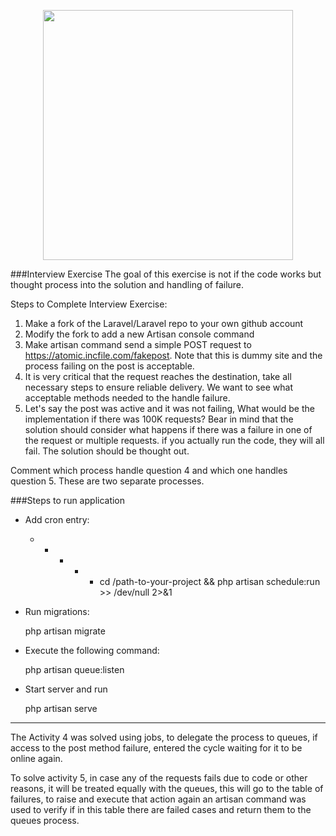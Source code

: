 <p align="center"><img src="https://res.cloudinary.com/dtfbvvkyp/image/upload/v1566331377/laravel-logolockup-cmyk-red.svg" width="400"></p>

###Interview Exercise
The goal of this exercise is not if the code works but thought process into the solution and handling of failure.   

Steps to Complete Interview Exercise:
1. Make a fork of the Laravel/Laravel repo to your own github account
2. Modify the fork to add a new Artisan console command
3. Make artisan command send a simple POST request to https://atomic.incfile.com/fakepost. Note that this is dummy site and the process failing on the post is acceptable.
4. It is very critical that the request reaches the destination, take all necessary steps to ensure reliable delivery. We want to see what acceptable methods needed to the handle failure.
5. Let's say the post was active and it was not failing, What would be the implementation if there was 100K requests? Bear in mind that the solution should consider what happens if there was a failure in one of the request or multiple requests. if you actually run the code, they will all fail. The solution should be thought out.

Comment which process handle question 4 and which one handles question 5. These are two separate processes.

###Steps to run application

- Add cron entry:


  	* * * * * cd /path-to-your-project && php artisan schedule:run >> /dev/null 2>&1


- Run migrations:


  	php artisan migrate


- Execute the following command:


  	php artisan queue:listen

- Start server and run


  	php artisan serve



* * *


The Activity 4 was solved using jobs, to delegate the process to queues, if access to the post method failure, entered the cycle waiting for it to be online again.


To solve activity 5, in case any of the requests fails due to code or other reasons, it will be treated equally with the queues, this will go to the table of failures, to raise and execute that action again an artisan command was used to verify if in this table there are failed cases and return them to the queues process.

